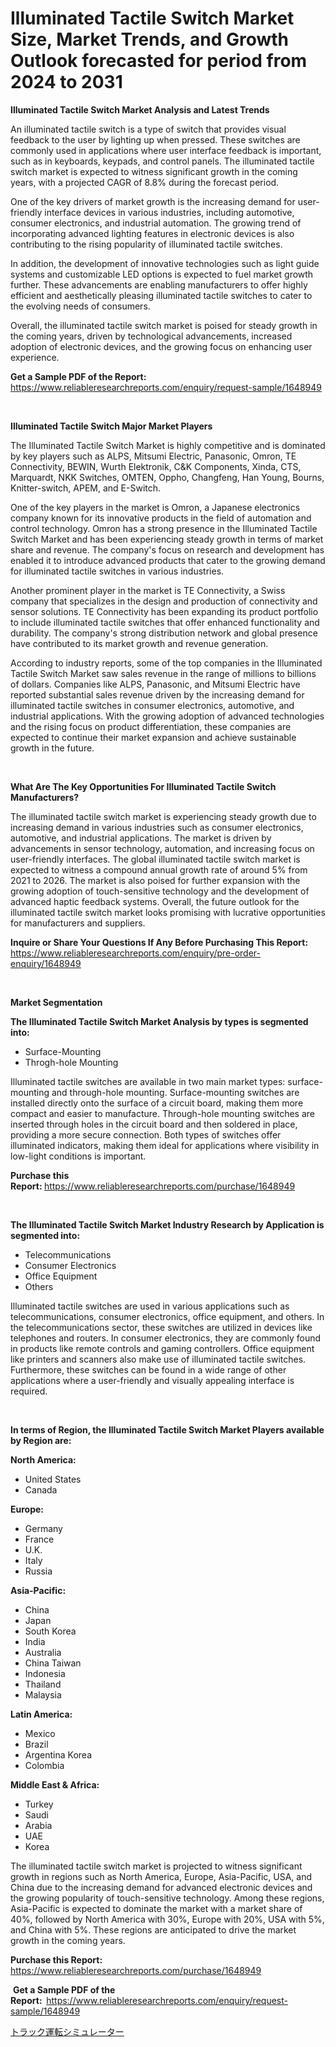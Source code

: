 <p><h1>Illuminated Tactile Switch Market Size, Market Trends, and Growth Outlook forecasted for period from 2024 to 2031</h1></p><p><strong>Illuminated Tactile Switch Market Analysis and Latest Trends</strong></p>
<p><p>An illuminated tactile switch is a type of switch that provides visual feedback to the user by lighting up when pressed. These switches are commonly used in applications where user interface feedback is important, such as in keyboards, keypads, and control panels. The illuminated tactile switch market is expected to witness significant growth in the coming years, with a projected CAGR of 8.8% during the forecast period.</p><p>One of the key drivers of market growth is the increasing demand for user-friendly interface devices in various industries, including automotive, consumer electronics, and industrial automation. The growing trend of incorporating advanced lighting features in electronic devices is also contributing to the rising popularity of illuminated tactile switches.</p><p>In addition, the development of innovative technologies such as light guide systems and customizable LED options is expected to fuel market growth further. These advancements are enabling manufacturers to offer highly efficient and aesthetically pleasing illuminated tactile switches to cater to the evolving needs of consumers.</p><p>Overall, the illuminated tactile switch market is poised for steady growth in the coming years, driven by technological advancements, increased adoption of electronic devices, and the growing focus on enhancing user experience.</p></p>
<p><strong>Get a Sample PDF of the Report:&nbsp;</strong> <a href="https://www.reliableresearchreports.com/enquiry/request-sample/1648949">https://www.reliableresearchreports.com/enquiry/request-sample/1648949</a></p>
<p>&nbsp;</p>
<p><strong>Illuminated Tactile Switch Major Market Players</strong></p>
<p><p>The Illuminated Tactile Switch Market is highly competitive and is dominated by key players such as ALPS, Mitsumi Electric, Panasonic, Omron, TE Connectivity, BEWIN, Wurth Elektronik, C&K Components, Xinda, CTS, Marquardt, NKK Switches, OMTEN, Oppho, Changfeng, Han Young, Bourns, Knitter-switch, APEM, and E-Switch.</p><p>One of the key players in the market is Omron, a Japanese electronics company known for its innovative products in the field of automation and control technology. Omron has a strong presence in the Illuminated Tactile Switch Market and has been experiencing steady growth in terms of market share and revenue. The company's focus on research and development has enabled it to introduce advanced products that cater to the growing demand for illuminated tactile switches in various industries.</p><p>Another prominent player in the market is TE Connectivity, a Swiss company that specializes in the design and production of connectivity and sensor solutions. TE Connectivity has been expanding its product portfolio to include illuminated tactile switches that offer enhanced functionality and durability. The company's strong distribution network and global presence have contributed to its market growth and revenue generation.</p><p>According to industry reports, some of the top companies in the Illuminated Tactile Switch Market saw sales revenue in the range of millions to billions of dollars. Companies like ALPS, Panasonic, and Mitsumi Electric have reported substantial sales revenue driven by the increasing demand for illuminated tactile switches in consumer electronics, automotive, and industrial applications. With the growing adoption of advanced technologies and the rising focus on product differentiation, these companies are expected to continue their market expansion and achieve sustainable growth in the future.</p></p>
<p>&nbsp;</p>
<p><strong>What Are The Key Opportunities For Illuminated Tactile Switch Manufacturers?</strong></p>
<p><p>The illuminated tactile switch market is experiencing steady growth due to increasing demand in various industries such as consumer electronics, automotive, and industrial applications. The market is driven by advancements in sensor technology, automation, and increasing focus on user-friendly interfaces. The global illuminated tactile switch market is expected to witness a compound annual growth rate of around 5% from 2021 to 2026. The market is also poised for further expansion with the growing adoption of touch-sensitive technology and the development of advanced haptic feedback systems. Overall, the future outlook for the illuminated tactile switch market looks promising with lucrative opportunities for manufacturers and suppliers.</p></p>
<p><strong>Inquire or Share Your Questions If Any Before Purchasing This Report:</strong> <a href="https://www.reliableresearchreports.com/enquiry/pre-order-enquiry/1648949">https://www.reliableresearchreports.com/enquiry/pre-order-enquiry/1648949</a></p>
<p>&nbsp;</p>
<p><strong>Market Segmentation</strong></p>
<p><strong>The Illuminated Tactile Switch Market Analysis by types is segmented into:</strong></p>
<p><ul><li>Surface-Mounting</li><li>Throgh-hole Mounting</li></ul></p>
<p><p>Illuminated tactile switches are available in two main market types: surface-mounting and through-hole mounting. Surface-mounting switches are installed directly onto the surface of a circuit board, making them more compact and easier to manufacture. Through-hole mounting switches are inserted through holes in the circuit board and then soldered in place, providing a more secure connection. Both types of switches offer illuminated indicators, making them ideal for applications where visibility in low-light conditions is important.</p></p>
<p><strong>Purchase this Report:&nbsp;</strong><a href="https://www.reliableresearchreports.com/purchase/1648949">https://www.reliableresearchreports.com/purchase/1648949</a></p>
<p>&nbsp;</p>
<p><strong>The Illuminated Tactile Switch Market Industry Research by Application is segmented into:</strong></p>
<p><ul><li>Telecommunications</li><li>Consumer Electronics</li><li>Office Equipment</li><li>Others</li></ul></p>
<p><p>Illuminated tactile switches are used in various applications such as telecommunications, consumer electronics, office equipment, and others. In the telecommunications sector, these switches are utilized in devices like telephones and routers. In consumer electronics, they are commonly found in products like remote controls and gaming controllers. Office equipment like printers and scanners also make use of illuminated tactile switches. Furthermore, these switches can be found in a wide range of other applications where a user-friendly and visually appealing interface is required.</p></p>
<p>&nbsp;</p>
<p><strong>In terms of Region, the Illuminated Tactile Switch Market Players available by Region are:</strong></p>
<p>
    <p> <strong> North America: </strong>
        <ul>
            <li>United States</li>
            <li>Canada</li>
        </ul>
        </p> 
    <p> <strong> Europe: </strong>
        <ul>
            <li>Germany</li>
            <li>France</li>
            <li>U.K.</li>
            <li>Italy</li>
            <li>Russia</li>
        </ul>
        </p> 
    <p> <strong> Asia-Pacific: </strong>
        <ul>
            <li>China</li>
            <li>Japan</li>
            <li>South Korea</li>
            <li>India</li>
            <li>Australia</li>
            <li>China Taiwan</li>
            <li>Indonesia</li>
            <li>Thailand</li>
            <li>Malaysia</li>
        </ul>
        </p> 
    <p> <strong> Latin America: </strong>
        <ul>
            <li>Mexico</li>
            <li>Brazil</li>
            <li>Argentina Korea</li>
            <li>Colombia</li>
        </ul>
        </p> 
    <p> <strong> Middle East & Africa: </strong>
        <ul>
            <li>Turkey</li>
            <li>Saudi</li>
            <li>Arabia</li>
            <li>UAE</li>
            <li>Korea</li>
        </ul>
    </p>
    </p>
<p><p>The illuminated tactile switch market is projected to witness significant growth in regions such as North America, Europe, Asia-Pacific, USA, and China due to the increasing demand for advanced electronic devices and the growing popularity of touch-sensitive technology. Among these regions, Asia-Pacific is expected to dominate the market with a market share of 40%, followed by North America with 30%, Europe with 20%, USA with 5%, and China with 5%. These regions are anticipated to drive the market growth in the coming years.</p></p>
<p><strong>Purchase this Report: </strong><a href="https://www.reliableresearchreports.com/purchase/1648949">https://www.reliableresearchreports.com/purchase/1648949</a></p>
<p>&nbsp;<strong>Get a Sample PDF of the Report:&nbsp;&nbsp;</strong><a href="https://www.reliableresearchreports.com/enquiry/request-sample/1648949">https://www.reliableresearchreports.com/enquiry/request-sample/1648949</a></p>
<p><strong></strong></p>
<p><p><a href="https://github.com/oafhukehf4709715/Market-Research-Report-List-1/blob/main/51094059725.md">トラック運転シミュレーター</a></p></p>